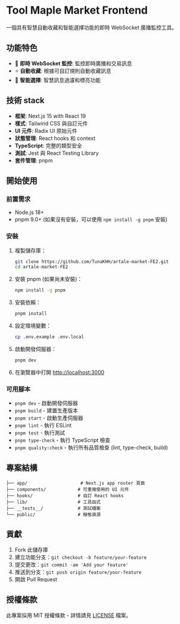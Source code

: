 # Tool Maple Market Frontend

一個具有智慧自動收藏和智能選擇功能的即時 WebSocket 廣播監控工具。

## 功能特色

- 🔄 **即時 WebSocket 監控**: 監控即時廣播和交易訊息
- ⭐ **自動收藏**: 根據可自訂規則自動收藏訊息
- 🎯 **智能選擇**: 智慧訊息過濾和標亮功能
## 技術 stack

- **框架**: Next.js 15 with React 19
- **樣式**: Tailwind CSS 與自訂元件
- **UI 元件**: Radix UI 原始元件
- **狀態管理**: React hooks 和 context
- **TypeScript**: 完整的類型安全
- **測試**: Jest 與 React Testing Library
- **套件管理**: pnpm

## 開始使用

### 前置需求

- Node.js 18+
- pnpm 9.0+ (如果沒有安裝，可以使用 `npm install -g pnpm` 安裝)

### 安裝

1. 複製儲存庫：
   ```bash
   git clone https://github.com/TunaKHH/artale-market-FE2.git
   cd artale-market-FE2
   ```

2. 安裝 pnpm (如果尚未安裝)：
   ```bash
   npm install -g pnpm
   ```

3. 安裝依賴：
   ```bash
   pnpm install
   ```

4. 設定環境變數：
   ```bash
   cp .env.example .env.local
   ```

5. 啟動開發伺服器：
   ```bash
   pnpm dev
   ```

6. 在瀏覽器中打開 [http://localhost:3000](http://localhost:3000)

### 可用腳本

- `pnpm dev` - 啟動開發伺服器
- `pnpm build` - 建置生產版本
- `pnpm start` - 啟動生產伺服器
- `pnpm lint` - 執行 ESLint
- `pnpm test` - 執行測試
- `pnpm type-check` - 執行 TypeScript 檢查
- `pnpm quality:check` - 執行所有品質檢查 (lint, type-check, build)

## 專案結構

```
├── app/                    # Next.js app router 頁面
├── components/            # 可重複使用的 UI 元件
├── hooks/                 # 自訂 React hooks
├── lib/                   # 工具函式
├── __tests__/             # 測試檔案
└── public/                # 靜態資源
```

## 貢獻

1. Fork 此儲存庫
2. 建立功能分支：`git checkout -b feature/your-feature`
3. 提交更改：`git commit -am 'Add your feature'`
4. 推送到分支：`git push origin feature/your-feature`
5. 開啟 Pull Request

## 授權條款

此專案採用 MIT 授權條款 - 詳情請見 [LICENSE](LICENSE) 檔案。

